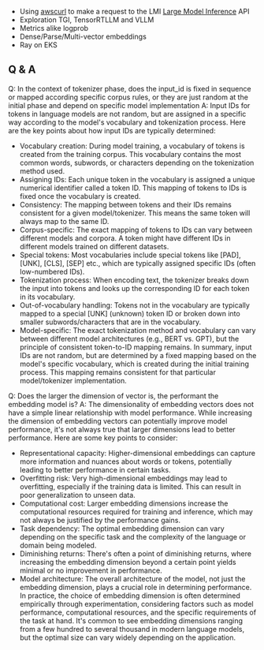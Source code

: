 - Using [awscurl](https://github.com/okigan/awscurl) to make a request to the LMI [Large Model Inference](https://docs.aws.amazon.com/sagemaker/latest/dg/large-model-inference-container-docs.html) API
- Exploration TGI, TensorRTLLM and VLLM
- Metrics alike logprob
- Dense/Parse/Multi-vector embeddings
- Ray on EKS

## Q & A

Q: In the context of tokenizer phase, does the input_id is fixed in sequence or mapped according specific corpus rules, or they are just random at the initial phase and depend on specific model implementation
A: Input IDs for tokens in language models are not random, but are assigned in a specific way according to the model's vocabulary and tokenization process. Here are the key points about how input IDs are typically determined:
- Vocabulary creation: During model training, a vocabulary of tokens is created from the training corpus. This vocabulary contains the most common words, subwords, or characters depending on the tokenization method used.
- Assigning IDs: Each unique token in the vocabulary is assigned a unique numerical identifier called a token ID. This mapping of tokens to IDs is fixed once the vocabulary is created.
- Consistency: The mapping between tokens and their IDs remains consistent for a given model/tokenizer. This means the same token will always map to the same ID.
- Corpus-specific: The exact mapping of tokens to IDs can vary between different models and corpora. A token might have different IDs in different models trained on different datasets.
- Special tokens: Most vocabularies include special tokens like [PAD], [UNK], [CLS], [SEP] etc., which are typically assigned specific IDs (often low-numbered IDs).
- Tokenization process: When encoding text, the tokenizer breaks down the input into tokens and looks up the corresponding ID for each token in its vocabulary.
- Out-of-vocabulary handling: Tokens not in the vocabulary are typically mapped to a special [UNK] (unknown) token ID or broken down into smaller subwords/characters that are in the vocabulary.
- Model-specific: The exact tokenization method and vocabulary can vary between different model architectures (e.g., BERT vs. GPT), but the principle of consistent token-to-ID mapping remains.
In summary, input IDs are not random, but are determined by a fixed mapping based on the model's specific vocabulary, which is created during the initial training process. This mapping remains consistent for that particular model/tokenizer implementation.

Q: Does the larger the dimension of vector is, the performant the embedding model is?
A: The dimensionality of embedding vectors does not have a simple linear relationship with model performance. While increasing the dimension of embedding vectors can potentially improve model performance, it's not always true that larger dimensions lead to better performance. Here are some key points to consider:
- Representational capacity: Higher-dimensional embeddings can capture more information and nuances about words or tokens, potentially leading to better performance in certain tasks.
- Overfitting risk: Very high-dimensional embeddings may lead to overfitting, especially if the training data is limited. This can result in poor generalization to unseen data.
- Computational cost: Larger embedding dimensions increase the computational resources required for training and inference, which may not always be justified by the performance gains.
- Task dependency: The optimal embedding dimension can vary depending on the specific task and the complexity of the language or domain being modeled.
- Diminishing returns: There's often a point of diminishing returns, where increasing the embedding dimension beyond a certain point yields minimal or no improvement in performance.
- Model architecture: The overall architecture of the model, not just the embedding dimension, plays a crucial role in determining performance.
In practice, the choice of embedding dimension is often determined empirically through experimentation, considering factors such as model performance, computational resources, and the specific requirements of the task at hand. It's common to see embedding dimensions ranging from a few hundred to several thousand in modern language models, but the optimal size can vary widely depending on the application.
